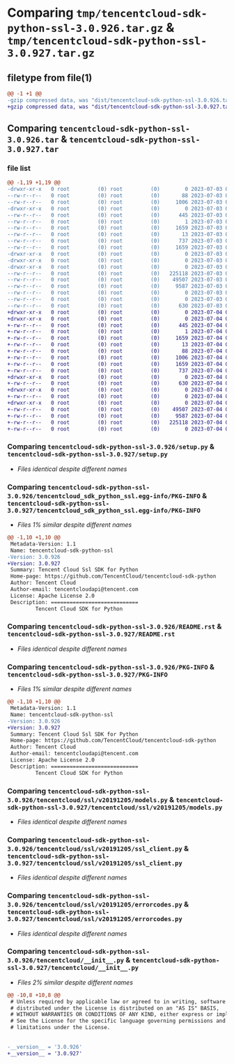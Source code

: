 # Comparing `tmp/tencentcloud-sdk-python-ssl-3.0.926.tar.gz` & `tmp/tencentcloud-sdk-python-ssl-3.0.927.tar.gz`

## filetype from file(1)

```diff
@@ -1 +1 @@
-gzip compressed data, was "dist/tencentcloud-sdk-python-ssl-3.0.926.tar", last modified: Mon Jul  3 00:33:40 2023, max compression
+gzip compressed data, was "dist/tencentcloud-sdk-python-ssl-3.0.927.tar", last modified: Tue Jul  4 00:29:00 2023, max compression
```

## Comparing `tencentcloud-sdk-python-ssl-3.0.926.tar` & `tencentcloud-sdk-python-ssl-3.0.927.tar`

### file list

```diff
@@ -1,19 +1,19 @@
-drwxr-xr-x   0 root         (0) root         (0)        0 2023-07-03 00:33:40.000000 tencentcloud-sdk-python-ssl-3.0.926/
--rw-r--r--   0 root         (0) root         (0)       88 2023-07-03 00:33:40.000000 tencentcloud-sdk-python-ssl-3.0.926/setup.cfg
--rw-r--r--   0 root         (0) root         (0)     1006 2023-07-03 00:33:40.000000 tencentcloud-sdk-python-ssl-3.0.926/setup.py
-drwxr-xr-x   0 root         (0) root         (0)        0 2023-07-03 00:33:40.000000 tencentcloud-sdk-python-ssl-3.0.926/tencentcloud_sdk_python_ssl.egg-info/
--rw-r--r--   0 root         (0) root         (0)      445 2023-07-03 00:33:40.000000 tencentcloud-sdk-python-ssl-3.0.926/tencentcloud_sdk_python_ssl.egg-info/SOURCES.txt
--rw-r--r--   0 root         (0) root         (0)        1 2023-07-03 00:33:40.000000 tencentcloud-sdk-python-ssl-3.0.926/tencentcloud_sdk_python_ssl.egg-info/dependency_links.txt
--rw-r--r--   0 root         (0) root         (0)     1659 2023-07-03 00:33:40.000000 tencentcloud-sdk-python-ssl-3.0.926/tencentcloud_sdk_python_ssl.egg-info/PKG-INFO
--rw-r--r--   0 root         (0) root         (0)       13 2023-07-03 00:33:40.000000 tencentcloud-sdk-python-ssl-3.0.926/tencentcloud_sdk_python_ssl.egg-info/top_level.txt
--rw-r--r--   0 root         (0) root         (0)      737 2023-07-03 00:33:40.000000 tencentcloud-sdk-python-ssl-3.0.926/README.rst
--rw-r--r--   0 root         (0) root         (0)     1659 2023-07-03 00:33:40.000000 tencentcloud-sdk-python-ssl-3.0.926/PKG-INFO
-drwxr-xr-x   0 root         (0) root         (0)        0 2023-07-03 00:33:40.000000 tencentcloud-sdk-python-ssl-3.0.926/tencentcloud/
-drwxr-xr-x   0 root         (0) root         (0)        0 2023-07-03 00:33:40.000000 tencentcloud-sdk-python-ssl-3.0.926/tencentcloud/ssl/
-drwxr-xr-x   0 root         (0) root         (0)        0 2023-07-03 00:33:40.000000 tencentcloud-sdk-python-ssl-3.0.926/tencentcloud/ssl/v20191205/
--rw-r--r--   0 root         (0) root         (0)   225118 2023-07-03 00:33:40.000000 tencentcloud-sdk-python-ssl-3.0.926/tencentcloud/ssl/v20191205/models.py
--rw-r--r--   0 root         (0) root         (0)    49507 2023-07-03 00:33:40.000000 tencentcloud-sdk-python-ssl-3.0.926/tencentcloud/ssl/v20191205/ssl_client.py
--rw-r--r--   0 root         (0) root         (0)     9587 2023-07-03 00:33:40.000000 tencentcloud-sdk-python-ssl-3.0.926/tencentcloud/ssl/v20191205/errorcodes.py
--rw-r--r--   0 root         (0) root         (0)        0 2023-07-03 00:33:40.000000 tencentcloud-sdk-python-ssl-3.0.926/tencentcloud/ssl/v20191205/__init__.py
--rw-r--r--   0 root         (0) root         (0)        0 2023-07-03 00:33:40.000000 tencentcloud-sdk-python-ssl-3.0.926/tencentcloud/ssl/__init__.py
--rw-r--r--   0 root         (0) root         (0)      630 2023-07-03 00:33:40.000000 tencentcloud-sdk-python-ssl-3.0.926/tencentcloud/__init__.py
+drwxr-xr-x   0 root         (0) root         (0)        0 2023-07-04 00:29:00.000000 tencentcloud-sdk-python-ssl-3.0.927/
+drwxr-xr-x   0 root         (0) root         (0)        0 2023-07-04 00:29:00.000000 tencentcloud-sdk-python-ssl-3.0.927/tencentcloud_sdk_python_ssl.egg-info/
+-rw-r--r--   0 root         (0) root         (0)      445 2023-07-04 00:29:00.000000 tencentcloud-sdk-python-ssl-3.0.927/tencentcloud_sdk_python_ssl.egg-info/SOURCES.txt
+-rw-r--r--   0 root         (0) root         (0)        1 2023-07-04 00:29:00.000000 tencentcloud-sdk-python-ssl-3.0.927/tencentcloud_sdk_python_ssl.egg-info/dependency_links.txt
+-rw-r--r--   0 root         (0) root         (0)     1659 2023-07-04 00:29:00.000000 tencentcloud-sdk-python-ssl-3.0.927/tencentcloud_sdk_python_ssl.egg-info/PKG-INFO
+-rw-r--r--   0 root         (0) root         (0)       13 2023-07-04 00:29:00.000000 tencentcloud-sdk-python-ssl-3.0.927/tencentcloud_sdk_python_ssl.egg-info/top_level.txt
+-rw-r--r--   0 root         (0) root         (0)       88 2023-07-04 00:29:00.000000 tencentcloud-sdk-python-ssl-3.0.927/setup.cfg
+-rw-r--r--   0 root         (0) root         (0)     1006 2023-07-04 00:29:00.000000 tencentcloud-sdk-python-ssl-3.0.927/setup.py
+-rw-r--r--   0 root         (0) root         (0)     1659 2023-07-04 00:29:00.000000 tencentcloud-sdk-python-ssl-3.0.927/PKG-INFO
+-rw-r--r--   0 root         (0) root         (0)      737 2023-07-04 00:29:00.000000 tencentcloud-sdk-python-ssl-3.0.927/README.rst
+drwxr-xr-x   0 root         (0) root         (0)        0 2023-07-04 00:29:00.000000 tencentcloud-sdk-python-ssl-3.0.927/tencentcloud/
+-rw-r--r--   0 root         (0) root         (0)      630 2023-07-04 00:29:00.000000 tencentcloud-sdk-python-ssl-3.0.927/tencentcloud/__init__.py
+drwxr-xr-x   0 root         (0) root         (0)        0 2023-07-04 00:29:00.000000 tencentcloud-sdk-python-ssl-3.0.927/tencentcloud/ssl/
+-rw-r--r--   0 root         (0) root         (0)        0 2023-07-04 00:29:00.000000 tencentcloud-sdk-python-ssl-3.0.927/tencentcloud/ssl/__init__.py
+drwxr-xr-x   0 root         (0) root         (0)        0 2023-07-04 00:29:00.000000 tencentcloud-sdk-python-ssl-3.0.927/tencentcloud/ssl/v20191205/
+-rw-r--r--   0 root         (0) root         (0)    49507 2023-07-04 00:29:00.000000 tencentcloud-sdk-python-ssl-3.0.927/tencentcloud/ssl/v20191205/ssl_client.py
+-rw-r--r--   0 root         (0) root         (0)     9587 2023-07-04 00:29:00.000000 tencentcloud-sdk-python-ssl-3.0.927/tencentcloud/ssl/v20191205/errorcodes.py
+-rw-r--r--   0 root         (0) root         (0)   225118 2023-07-04 00:29:00.000000 tencentcloud-sdk-python-ssl-3.0.927/tencentcloud/ssl/v20191205/models.py
+-rw-r--r--   0 root         (0) root         (0)        0 2023-07-04 00:29:00.000000 tencentcloud-sdk-python-ssl-3.0.927/tencentcloud/ssl/v20191205/__init__.py
```

### Comparing `tencentcloud-sdk-python-ssl-3.0.926/setup.py` & `tencentcloud-sdk-python-ssl-3.0.927/setup.py`

 * *Files identical despite different names*

### Comparing `tencentcloud-sdk-python-ssl-3.0.926/tencentcloud_sdk_python_ssl.egg-info/PKG-INFO` & `tencentcloud-sdk-python-ssl-3.0.927/tencentcloud_sdk_python_ssl.egg-info/PKG-INFO`

 * *Files 1% similar despite different names*

```diff
@@ -1,10 +1,10 @@
 Metadata-Version: 1.1
 Name: tencentcloud-sdk-python-ssl
-Version: 3.0.926
+Version: 3.0.927
 Summary: Tencent Cloud Ssl SDK for Python
 Home-page: https://github.com/TencentCloud/tencentcloud-sdk-python
 Author: Tencent Cloud
 Author-email: tencentcloudapi@tencent.com
 License: Apache License 2.0
 Description: ============================
         Tencent Cloud SDK for Python
```

### Comparing `tencentcloud-sdk-python-ssl-3.0.926/README.rst` & `tencentcloud-sdk-python-ssl-3.0.927/README.rst`

 * *Files identical despite different names*

### Comparing `tencentcloud-sdk-python-ssl-3.0.926/PKG-INFO` & `tencentcloud-sdk-python-ssl-3.0.927/PKG-INFO`

 * *Files 1% similar despite different names*

```diff
@@ -1,10 +1,10 @@
 Metadata-Version: 1.1
 Name: tencentcloud-sdk-python-ssl
-Version: 3.0.926
+Version: 3.0.927
 Summary: Tencent Cloud Ssl SDK for Python
 Home-page: https://github.com/TencentCloud/tencentcloud-sdk-python
 Author: Tencent Cloud
 Author-email: tencentcloudapi@tencent.com
 License: Apache License 2.0
 Description: ============================
         Tencent Cloud SDK for Python
```

### Comparing `tencentcloud-sdk-python-ssl-3.0.926/tencentcloud/ssl/v20191205/models.py` & `tencentcloud-sdk-python-ssl-3.0.927/tencentcloud/ssl/v20191205/models.py`

 * *Files identical despite different names*

### Comparing `tencentcloud-sdk-python-ssl-3.0.926/tencentcloud/ssl/v20191205/ssl_client.py` & `tencentcloud-sdk-python-ssl-3.0.927/tencentcloud/ssl/v20191205/ssl_client.py`

 * *Files identical despite different names*

### Comparing `tencentcloud-sdk-python-ssl-3.0.926/tencentcloud/ssl/v20191205/errorcodes.py` & `tencentcloud-sdk-python-ssl-3.0.927/tencentcloud/ssl/v20191205/errorcodes.py`

 * *Files identical despite different names*

### Comparing `tencentcloud-sdk-python-ssl-3.0.926/tencentcloud/__init__.py` & `tencentcloud-sdk-python-ssl-3.0.927/tencentcloud/__init__.py`

 * *Files 2% similar despite different names*

```diff
@@ -10,8 +10,8 @@
 # Unless required by applicable law or agreed to in writing, software
 # distributed under the License is distributed on an "AS IS" BASIS,
 # WITHOUT WARRANTIES OR CONDITIONS OF ANY KIND, either express or implied.
 # See the License for the specific language governing permissions and
 # limitations under the License.
 
 
-__version__ = '3.0.926'
+__version__ = '3.0.927'
```

